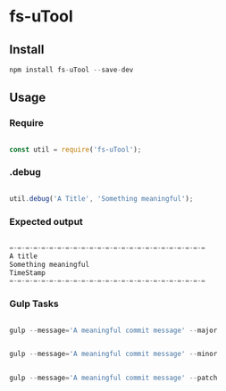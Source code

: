 # fs-uTool

## Install

``` javascript
npm install fs-uTool --save-dev

```

## Usage

### Require

``` javascript

const util = require('fs-uTool');


```

### .debug

``` javascript

util.debug('A Title', 'Something meaningful');

```

### Expected output

``` javascript

=-=-=-=-=-=-=-=-=-=-=-=-=-=-=-=-=-=-=-=-=-=-=-=-=
A title
Something meaningful
TimeStamp
=-=-=-=-=-=-=-=-=-=-=-=-=-=-=-=-=-=-=-=-=-=-=-=-=

```

### Gulp Tasks

``` javascript

gulp --message='A meaningful commit message' --major

```

``` javascript

gulp --message='A meaningful commit message' --minor

```

``` javascript

gulp --message='A meaningful commit message' --patch

```
